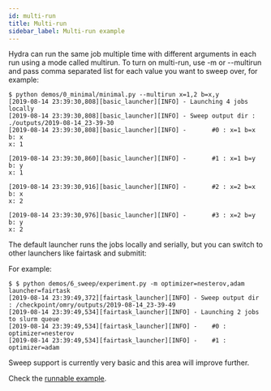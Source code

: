 ```yaml
---
id: multi-run
title: Multi-run
sidebar_label: Multi-run example
---
```


Hydra can run the same job multiple time with different arguments in each run using a mode called multirun.
To turn on multi-run, use -m or --multirun and pass comma separated list for each value you want
to sweep over, for example:
```text
$ python demos/0_minimal/minimal.py --multirun x=1,2 b=x,y
[2019-08-14 23:39:30,808][basic_launcher][INFO] - Launching 4 jobs locally
[2019-08-14 23:39:30,808][basic_launcher][INFO] - Sweep output dir : ./outputs/2019-08-14_23-39-30
[2019-08-14 23:39:30,808][basic_launcher][INFO] -       #0 : x=1 b=x
b: x
x: 1

[2019-08-14 23:39:30,860][basic_launcher][INFO] -       #1 : x=1 b=y
b: y
x: 1

[2019-08-14 23:39:30,916][basic_launcher][INFO] -       #2 : x=2 b=x
b: x
x: 2

[2019-08-14 23:39:30,976][basic_launcher][INFO] -       #3 : x=2 b=y
b: y
x: 2
```

The default launcher runs the jobs locally and serially, but you can switch to other launchers like fairtask and submitit:

For example:
```text
$ $ python demos/6_sweep/experiment.py -m optimizer=nesterov,adam launcher=fairtask
[2019-08-14 23:39:49,372][fairtask_launcher][INFO] - Sweep output dir : /checkpoint/omry/outputs/2019-08-14_23-39-49
[2019-08-14 23:39:49,534][fairtask_launcher][INFO] - Launching 2 jobs to slurm queue
[2019-08-14 23:39:49,534][fairtask_launcher][INFO] -    #0 : optimizer=nesterov
[2019-08-14 23:39:49,534][fairtask_launcher][INFO] -    #1 : optimizer=adam
```

Sweep support is currently very basic and this area will improve further.

Check the [runnable example](https://github.com/facebookresearch/hydra/tree/master/demos/6_sweep).